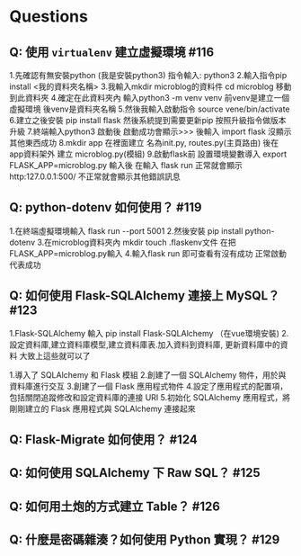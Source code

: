 # Questions

## Q: 使用 `virtualenv` 建立虛擬環境 #116
1.先確認有無安裝python (我是安裝python3) 指令輸入:  python3
2.輸入指令pip install <我的資料夾名稱>
3.我輸入mkdir microblog的資料件 cd microblog 移動到此資料夾
4.確定在此資料夾內 輸入python3 -m venv venv 前venv是建立一個虛擬環境  後venv是資料夾名稱
5.然後我輸入啟動指令 source vene/bin/activate
6.建立之後安裝 pip install flask 然後系統提到需要更新pip 按照升級指令做版本升級
7.終端輸入python3 啟動後 啟動成功會顯示>>> 後輸入 import flask 沒顯示其他東西成功
8.mkdir app 在裡面建立 名為init.py, routes.py(主頁路由) 後在app資料架外 建立 microblog.py(模組)
9.啟動flask前 設置環境變數導入 export FLASK_APP=microblog.py 輸入後 在輸入 flask run 
正常就會顯示 http:127.0.0.1:500/ 不正常就會顯示其他錯誤訊息

## Q: python-dotenv 如何使用？ #119
1.在終端虛擬環境輸入 flask run --port 5001
2.然後安裝 pip install python-dotenv
3.在microblog資料夾內 mkdir touch .flaskenv文件 在把FLASK_APP=microblog.py輸入
4.輸入flask run 即可查看有沒有成功 正常啟動代表成功
## Q: 如何使用 Flask-SQLAlchemy 連接上 MySQL？ #123
<!--SQLlite的連接方式 -->
1.Flask-SQLAlchemy 輸入 pip install Flask-SQLAlchemy （在vue環境安裝)
2.設定資料庫,建立資料庫模型,建立資料庫表.加入資料到資料庫, 更新資料庫中的資料 大致上這些就可以了
<!--MySQL連接方式 -->  
1.導入了 SQLAlchemy 和 Flask 模組
2.創建了一個 SQLAlchemy 物件，用於與資料庫進行交互
3.創建了一個 Flask 應用程式物件
4.設定了應用程式的配置項，包括關閉追蹤修改和設定資料庫的連接 URI
5.初始化 SQLAlchemy 應用程式，將剛剛建立的 Flask 應用程式與 SQLAlchemy 連接起來
## Q: Flask-Migrate 如何使用？ #124

## Q: 如何使用 SQLAlchemy 下 Raw SQL？ #125

## Q: 如何用土炮的方式建立 Table？ #126

## Q: 什麼是密碼雜湊？如何使用 Python 實現？ #129